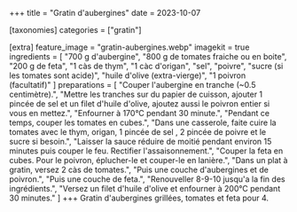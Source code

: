 +++
title = "Gratin d'aubergines"
date = 2023-10-07

[taxonomies]
categories = ["gratin"]

[extra]
feature_image = "gratin-aubergines.webp"
imagekit = true
ingredients = [
  "700 g d'aubergine",
  "800 g de tomates fraiche ou en boite",
  "200 g de feta",
  "1 càs de thym",
  "1 càc d'origan",
  "sel",
  "poivre",
  "sucre (si les tomates sont acide)",
  "huile d'olive (extra-vierge)",
  "1 poivron (facultatif)"
]
preparations = [
  "Couper l'aubergine en tranche (~0.5 centimètre).",
  "Mettre les tranches sur du papier de cuisson, ajouter 1 pincée de sel et un filet d'huile d'olive, ajoutez aussi le poivron entier si vous en mettez.",
  "Enfourner à 170°C pendant 30 minute.",
  "Pendant ce temps, couper les tomates en cubes.",
  "Dans une casserole, faite cuire la tomates avec le thym, origan, 1 pincée de sel , 2 pincée de poivre et le sucre si besoin.",
  "Laisser la sauce réduire de moitié pendant environ 15 minutes puis couper le feu. Rectifier l'assaisonnement.",
  "Couper la feta en cubes. Pour le poivron, éplucher-le et couper-le en lanière.",
  "Dans un plat à gratin, versez 2 càs de tomates.",
  "Puis une couche d'aubergines et de poivron.",
  "Puis une couche de feta.",
  "Renouveller 8-9-10 jusqu'a la fin des ingrédients.",
  "Versez un filet d'huile d'olive et enfourner à 200°C pendant 30 minutes."
]
+++
Gratin d'aubergines grillées, tomates et feta pour 4.
